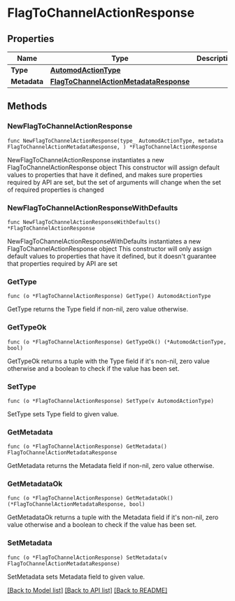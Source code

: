# FlagToChannelActionResponse

## Properties

Name | Type | Description | Notes
------------ | ------------- | ------------- | -------------
**Type** | [**AutomodActionType**](AutomodActionType.md) |  | 
**Metadata** | [**FlagToChannelActionMetadataResponse**](FlagToChannelActionMetadataResponse.md) |  | 

## Methods

### NewFlagToChannelActionResponse

`func NewFlagToChannelActionResponse(type_ AutomodActionType, metadata FlagToChannelActionMetadataResponse, ) *FlagToChannelActionResponse`

NewFlagToChannelActionResponse instantiates a new FlagToChannelActionResponse object
This constructor will assign default values to properties that have it defined,
and makes sure properties required by API are set, but the set of arguments
will change when the set of required properties is changed

### NewFlagToChannelActionResponseWithDefaults

`func NewFlagToChannelActionResponseWithDefaults() *FlagToChannelActionResponse`

NewFlagToChannelActionResponseWithDefaults instantiates a new FlagToChannelActionResponse object
This constructor will only assign default values to properties that have it defined,
but it doesn't guarantee that properties required by API are set

### GetType

`func (o *FlagToChannelActionResponse) GetType() AutomodActionType`

GetType returns the Type field if non-nil, zero value otherwise.

### GetTypeOk

`func (o *FlagToChannelActionResponse) GetTypeOk() (*AutomodActionType, bool)`

GetTypeOk returns a tuple with the Type field if it's non-nil, zero value otherwise
and a boolean to check if the value has been set.

### SetType

`func (o *FlagToChannelActionResponse) SetType(v AutomodActionType)`

SetType sets Type field to given value.


### GetMetadata

`func (o *FlagToChannelActionResponse) GetMetadata() FlagToChannelActionMetadataResponse`

GetMetadata returns the Metadata field if non-nil, zero value otherwise.

### GetMetadataOk

`func (o *FlagToChannelActionResponse) GetMetadataOk() (*FlagToChannelActionMetadataResponse, bool)`

GetMetadataOk returns a tuple with the Metadata field if it's non-nil, zero value otherwise
and a boolean to check if the value has been set.

### SetMetadata

`func (o *FlagToChannelActionResponse) SetMetadata(v FlagToChannelActionMetadataResponse)`

SetMetadata sets Metadata field to given value.



[[Back to Model list]](../README.md#documentation-for-models) [[Back to API list]](../README.md#documentation-for-api-endpoints) [[Back to README]](../README.md)


